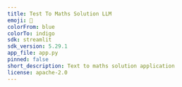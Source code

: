 ```yaml
---
title: Test To Maths Solution LLM
emoji: 🐠
colorFrom: blue
colorTo: indigo
sdk: streamlit
sdk_version: 5.29.1
app_file: app.py
pinned: false
short_description: Text to maths solution application
license: apache-2.0
---
```

